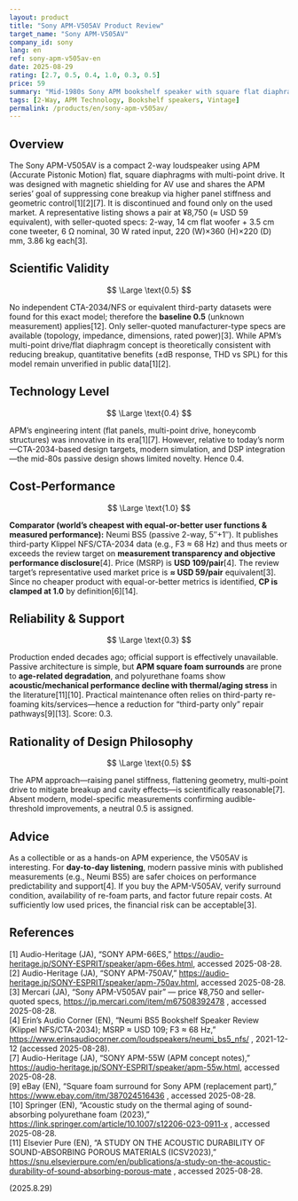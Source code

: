 ```yaml
---
layout: product
title: "Sony APM-V505AV Product Review"
target_name: "Sony APM-V505AV"
company_id: sony
lang: en
ref: sony-apm-v505av-en
date: 2025-08-29
rating: [2.7, 0.5, 0.4, 1.0, 0.3, 0.5]
price: 59
summary: "Mid-1980s Sony APM bookshelf speaker with square flat diaphragms and multi-point drive; discontinued and available only used."
tags: [2-Way, APM Technology, Bookshelf speakers, Vintage]
permalink: /products/en/sony-apm-v505av/
---
```

## Overview

The Sony APM-V505AV is a compact 2-way loudspeaker using APM (Accurate Pistonic Motion) flat, square diaphragms with multi-point drive. It was designed with magnetic shielding for AV use and shares the APM series’ goal of suppressing cone breakup via higher panel stiffness and geometric control[1][2][7]. It is discontinued and found only on the used market. A representative listing shows a pair at ¥8,750 (≈ USD 59 equivalent), with seller-quoted specs: 2-way, 14 cm flat woofer + 3.5 cm cone tweeter, 6 Ω nominal, 30 W rated input, 220 (W)×360 (H)×220 (D) mm, 3.86 kg each[3].

## Scientific Validity

$$ \Large \text{0.5} $$

No independent CTA-2034/NFS or equivalent third-party datasets were found for this exact model; therefore the **baseline 0.5** (unknown measurement) applies[12]. Only seller-quoted manufacturer-type specs are available (topology, impedance, dimensions, rated power)[3]. While APM’s multi-point drive/flat diaphragm concept is theoretically consistent with reducing breakup, quantitative benefits (±dB response, THD vs SPL) for this model remain unverified in public data[1][2].

## Technology Level

$$ \Large \text{0.4} $$

APM’s engineering intent (flat panels, multi-point drive, honeycomb structures) was innovative in its era[1][7]. However, relative to today’s norm—CTA-2034-based design targets, modern simulation, and DSP integration—the mid-80s passive design shows limited novelty. Hence 0.4.

## Cost-Performance

$$ \Large \text{1.0} $$

**Comparator (world’s cheapest with equal-or-better user functions & measured performance):** Neumi BS5 (passive 2-way, 5″+1″). It publishes third-party Klippel NFS/CTA-2034 data (e.g., F3 ≈ 68 Hz) and thus meets or exceeds the review target on **measurement transparency and objective performance disclosure**[4]. Price (MSRP) is **USD 109/pair**[4]. The review target’s representative used market price is **≈ USD 59/pair** equivalent[3]. Since no cheaper product with equal-or-better metrics is identified, **CP is clamped at 1.0** by definition[6][14].

## Reliability & Support

$$ \Large \text{0.3} $$

Production ended decades ago; official support is effectively unavailable. Passive architecture is simple, but **APM square foam surrounds** are prone to **age-related degradation**, and polyurethane foams show **acoustic/mechanical performance decline with thermal/aging stress** in the literature[11][10]. Practical maintenance often relies on third-party re-foaming kits/services—hence a reduction for “third-party only” repair pathways[9][13]. Score: 0.3.

## Rationality of Design Philosophy

$$ \Large \text{0.5} $$

The APM approach—raising panel stiffness, flattening geometry, multi-point drive to mitigate breakup and cavity effects—is scientifically reasonable[7]. Absent modern, model-specific measurements confirming audible-threshold improvements, a neutral 0.5 is assigned.

## Advice

As a collectible or as a hands-on APM experience, the V505AV is interesting. For **day-to-day listening**, modern passive minis with published measurements (e.g., Neumi BS5) are safer choices on performance predictability and support[4]. If you buy the APM-V505AV, verify surround condition, availability of re-foam parts, and factor future repair costs. At sufficiently low used prices, the financial risk can be acceptable[3].

## References

[1] Audio-Heritage (JA), “SONY APM-66ES,” https://audio-heritage.jp/SONY-ESPRIT/speaker/apm-66es.html, accessed 2025-08-28.  
[2] Audio-Heritage (JA), “SONY APM-750AV,” https://audio-heritage.jp/SONY-ESPRIT/speaker/apm-750av.html, accessed 2025-08-28.  
[3] Mercari (JA), “Sony APM-V505AV pair” — price ¥8,750 and seller-quoted specs, https://jp.mercari.com/item/m67508392478 , accessed 2025-08-28.  
[4] Erin’s Audio Corner (EN), “Neumi BS5 Bookshelf Speaker Review (Klippel NFS/CTA-2034); MSRP ≈ USD 109; F3 ≈ 68 Hz,” https://www.erinsaudiocorner.com/loudspeakers/neumi_bs5_nfs/ , 2021-12-12 (accessed 2025-08-28).  
[7] Audio-Heritage (JA), “SONY APM-55W (APM concept notes),” https://audio-heritage.jp/SONY-ESPRIT/speaker/apm-55w.html, accessed 2025-08-28.  
[9] eBay (EN), “Square foam surround for Sony APM (replacement part),” https://www.ebay.com/itm/387024516436 , accessed 2025-08-28.  
[10] Springer (EN), “Acoustic study on the thermal aging of sound-absorbing polyurethane foam (2023),” https://link.springer.com/article/10.1007/s12206-023-0911-x , accessed 2025-08-28.  
[11] Elsevier Pure (EN), “A STUDY ON THE ACOUSTIC DURABILITY OF SOUND-ABSORBING POROUS MATERIALS (ICSV2023),” https://snu.elsevierpure.com/en/publications/a-study-on-the-acoustic-durability-of-sound-absorbing-porous-mate , accessed 2025-08-28.  

(2025.8.29)

